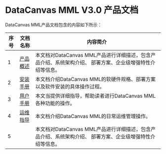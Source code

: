 # DataCanvas MML V3.0 产品文档DataCanvas MML产品文档包含的内容如下所示：| 序号 | 文档名称 | 内容简介 ||---------|---------|---------|| 1  | <a href="white_paper.md">产品概述</a> |  本文档对DataCanvas MML产品进行详细描述，包含产品介绍、系统架构介绍、 部署方案、企业级增强特性介绍等信息。|| 2  | <a href="install_guide.md">安装手册</a> |  本文档介绍DataCanvas MML的软硬件规格、部署方案以及软件安装的具体操作过程。 ||3|<a href="user_guide.md">用户手册</a>|本文当提供详细指导，帮助读者进行DataCanvas MML各种功能的操作。||4|<a href="main_guide.md">运维指导</a>|本文档介绍DataCanvas MML的日常运维管理操作。|| 5  | <a href="white_paper.md"></a> |  本文档对DataCanvas MML产品进行详细描述，包含产品介绍、系统架构介绍、 部署方案、企业级增强特性介绍等信息。|


